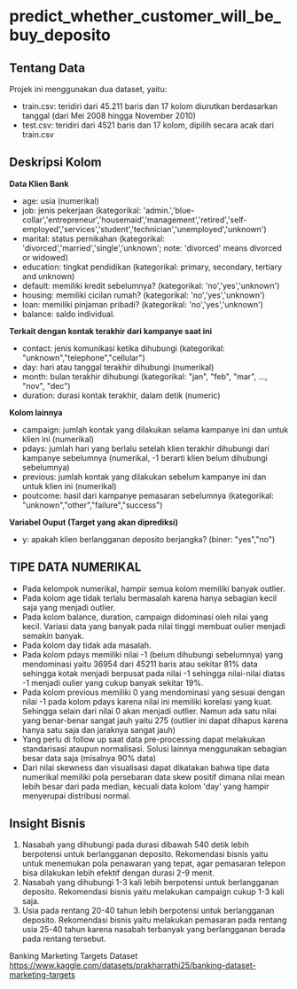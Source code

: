 # predict_whether_customer_will_be_buy_deposito
## Tentang Data

Projek ini menggunakan dua dataset, yaitu:

- train.csv: teridiri dari 45.211 baris dan 17 kolom diurutkan berdasarkan tanggal (dari Mei 2008 hingga November 2010)
- test.csv: teridiri dari 4521 baris dan 17 kolom, dipilih secara acak dari train.csv

##  Deskripsi Kolom
**Data Klien Bank**
- age: usia (numerikal)
- job: jenis pekerjaan (kategorikal: 'admin.','blue-collar','entrepreneur','housemaid','management','retired','self-employed','services','student','technician','unemployed','unknown')
- marital: status pernikahan (kategorikal: 'divorced','married','single','unknown'; note: 'divorced' means divorced or widowed)
- education: tingkat pendidikan (kategorikal: primary, secondary, tertiary and unknown)
- default: memiliki kredit sebelumnya? (kategorikal: 'no','yes','unknown')
- housing: memiliki cicilan rumah? (kategorikal: 'no','yes','unknown')
- loan: memiliki pinjaman pribadi? (kategorikal: 'no','yes','unknown')
- balance: saldo individual.

**Terkait dengan kontak terakhir dari kampanye saat ini**
- contact: jenis komunikasi ketika dihubungi (kategorikal: "unknown","telephone","cellular")
- day: hari atau tanggal terakhir dihubungi (numerikal)
- month: bulan terakhir dihubungi (kategorikal: "jan", "feb", "mar", …, "nov", "dec")
- duration: durasi kontak terakhir, dalam detik (numeric)

**Kolom lainnya**
- campaign: jumlah kontak yang dilakukan selama kampanye ini dan untuk klien ini (numerikal)
- pdays: jumlah hari yang berlalu setelah klien terakhir dihubungi dari kampanye sebelumnya (numerikal, -1 berarti klien belum dihubungi sebelumnya)
- previous: jumlah kontak yang dilakukan sebelum kampanye ini dan untuk klien ini (numerikal)
- poutcome: hasil dari kampanye pemasaran sebelumnya (kategorikal: "unknown","other","failure","success")

**Variabel Ouput (Target yang akan diprediksi)**
- y: apakah klien berlangganan deposito berjangka? (biner: "yes","no")

## TIPE DATA NUMERIKAL
- Pada kelompok numerikal, hampir semua kolom memiliki banyak outlier.  
- Pada kolom age tidak terlalu bermasalah karena hanya sebagian kecil saja yang menjadi outlier.  
- Pada kolom balance, duration, campaign didominasi oleh nilai yang kecil. Variasi data yang banyak pada nilai tinggi membuat oulier menjadi semakin banyak.  
- Pada kolom day tidak ada masalah.  
- Pada kolom pdays memiliki nilai -1 (belum dihubungi sebelumnya) yang mendominasi yaitu 36954 dari 45211 baris atau sekitar 81% data sehingga kotak menjadi berpusat pada nilai -1 sehingga nilai-nilai diatas -1 menjadi oulier yang cukup banyak sekitar 19%.  
- Pada kolom previous memiliki 0 yang mendominasi yang sesuai dengan nilai -1 pada kolom pdays karena nilai ini memiliki korelasi yang kuat. Sehingga selain dari nilai 0 akan menjadi outlier. Namun ada satu nilai yang benar-benar sangat jauh yaitu 275 (outlier ini dapat dihapus karena hanya satu saja dan jaraknya sangat jauh)   
- Yang perlu di follow up saat data pre-processing dapat melakukan standarisasi ataupun normalisasi. Solusi lainnya menggunakan sebagian besar data saja (misalnya 90% data)
- Dari nilai skewness dan visualisasi dapat dikatakan bahwa tipe data numerikal memiliki pola persebaran data skew positif dimana nilai mean lebih besar dari pada median, kecuali data kolom 'day' yang hampir menyerupai distribusi normal.


## **Insight Bisnis**
1. Nasabah yang dihubungi pada durasi dibawah 540 detik lebih berpotensi untuk berlangganan deposito. Rekomendasi bisnis yaitu untuk menemukan pola penawaran yang tepat, agar pemasaran telepon bisa dilakukan lebih efektif dengan durasi 2-9 menit.
2. Nasabah yang dihubungi 1-3 kali lebih berpotensi untuk berlangganan deposito. Rekomendasi bisnis yaitu melakukan campaign cukup 1-3 kali saja.
3. Usia pada rentang 20-40 tahun lebih berpotensi untuk berlangganan deposito. Rekomendasi bisnis yaitu melakukan pemasaran pada rentang usia 25-40 tahun karena nasabah terbanyak yang berlangganan berada pada rentang tersebut.


Banking Marketing Targets Dataset
https://www.kaggle.com/datasets/prakharrathi25/banking-dataset-marketing-targets

